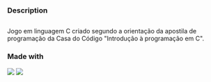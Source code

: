  ### Description

 ##

 Jogo em linguagem C criado segundo a orientação da apostila de programação da Casa do Código "Introdução à programação em C".


 ### Made with

<img src="https://img.shields.io/badge/Android-3DDC84?style=for-the-badge&logo=android&logoColor=white">
<img src="https://img.shields.io/badge/C-00599C?style=for-the-badge&logo=c&logoColor=white">
